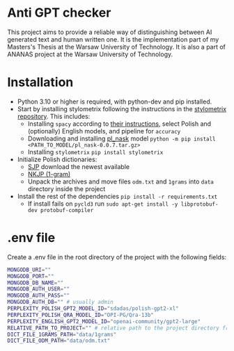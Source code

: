 # Anti GPT checker
This project aims to provide a reliable way of distinguishing between AI generated text and human written one. It is the implementation part of my Masters's Thesis at the Warsaw University of Technology. It is also a part of ANANAS project at the Warsaw University of Technology.

# Installation
- Python 3.10 or higher is required, with python-dev and pip installed.
- Start by installing stylometrix following the instructions in the [stylometrix repository](https://github.com/ZILiAT-NASK/StyloMetrix). This includes:
  - Installing `spacy` according to [their instructions](https://spacy.io/usage), select Polish and (optionally) English models, and pipeline for `accuracy`
  - Downloading and installing [pl_nask](http://mozart.ipipan.waw.pl/~rtuora/spacy/pl_nask-0.0.7.tar.gz) model `python -m pip install <PATH_TO_MODEL/pl_nask-0.0.7.tar.gz> `
  - Installing `stylometrix` `pip install stylometrix`
- Initialize Polish dictionaries:
  - [SJP](https://sjp.pl/sl/odmiany/) download the newest available
  - [NKJP (1-gram)](https://zil.ipipan.waw.pl/NKJPNGrams?action=AttachFile&do=get&target=1grams.gz)
  - Unpack the archives and move files `odm.txt` and `1grams` into `data` directory inside the project
- Install the rest of the dependencies `pip install -r requirements.txt`
  - If install fails on `pycld3` run `sudo apt-get install -y libprotobuf-dev protobuf-compiler`


# .env file
Create a .env file in the root directory of the project with the following fields:
```bash
MONGODB_URI=""
MONGODB_PORT=""
MONGODB_DB_NAME=""
MONGODB_AUTH_USER=""
MONGODB_AUTH_PASS=""
MONGODB_AUTH_DB="" # usually admin
PERPLEXITY_POLISH_GPT2_MODEL_ID="sdadas/polish-gpt2-xl"
PERPLEXITY_POLISH_QRA_MODEL_ID="OPI-PG/Qra-13b"
PERPLEXITY_ENGLISH_GPT2_MODEL_ID="openai-community/gpt2-large"
RELATIVE_PATH_TO_PROJECT="" # relative path to the project directory from working directory
DICT_FILE_1GRAMS_PATH="data/1grams"
DICT_FILE_ODM_PATH="data/odm.txt"
```